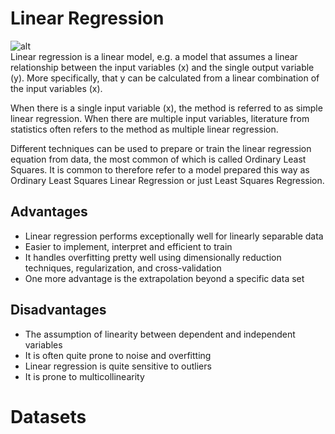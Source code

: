 # Linear Regression  
![alt](https://files.realpython.com/media/fig-lin-reg.a506035b654a.png)  
Linear regression is a linear model, e.g. a model that assumes a linear relationship between the input variables (x) and the single output variable (y). More specifically, that y can be calculated from a linear combination of the input variables (x).  

When there is a single input variable (x), the method is referred to as simple linear regression. When there are multiple input variables, literature from statistics often refers to the method as multiple linear regression.

Different techniques can be used to prepare or train the linear regression equation from data, the most common of which is called Ordinary Least Squares. It is common to therefore refer to a model prepared this way as Ordinary Least Squares Linear Regression or just Least Squares Regression.  
## Advantages
- Linear regression performs exceptionally well for linearly separable data  
- Easier to implement, interpret and efficient to train  
- It handles overfitting pretty well using dimensionally reduction techniques, regularization, and cross-validation  
- One more advantage is the extrapolation beyond a specific data set  
## Disadvantages  
- The assumption of linearity between dependent and independent variables  
- It is often quite prone to noise and overfitting  
- Linear regression is quite sensitive to outliers  
- It is prone to multicollinearity  

# Datasets
